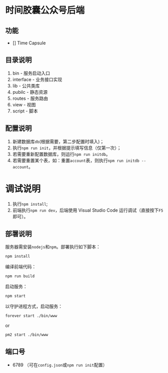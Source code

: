 # 时间胶囊公众号后端

## 功能

- [] Time Capsule

## 目录说明
1. bin - 服务启动入口  
2. interface - 业务接口实现   
4. lib - 公共类库  
5. pubilc - 静态资源  
6. routes - 服务路由  
7. view - 视图  
8. script - 脚本 

## 配置说明
1. 新建数据库`db`(根据需要，第二步配置时填入)；
2. 执行`npm run init`，并根据提示填写信息（仅第一次）；
3. 若需要重新配置数据库，则运行`npm run initdb`。
4. 若需要重置某个表，如：重置`account`表，则执行`npm run initdb -- account`。

# 调试说明
1. 执行`npm install`;
2. 前端执行`npm run dev`，后端使用 Visual Studio Code 运行调试（直接按下`F5`即可）。

## 部署说明
服务器需安装`nodejs`和`npm`。部署执行如下脚本：
```bash
npm install
```

编译前端代码：  
```bash
npm run build
```

启动服务：
```bash
npm start
```

以守护进程方式，启动服务：
```bash
forever start ./bin/www
```
or
```bash
pm2 start ./bin/www
```

## 端口号
- 6789 （可在`config.json`或`npm run init`配置）
